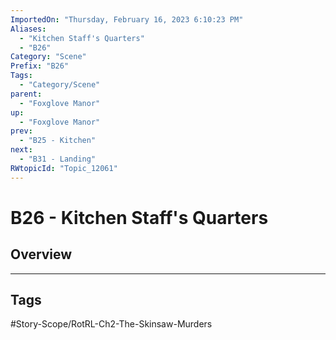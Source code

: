 ```yaml
---
ImportedOn: "Thursday, February 16, 2023 6:10:23 PM"
Aliases:
  - "Kitchen Staff's Quarters"
  - "B26"
Category: "Scene"
Prefix: "B26"
Tags:
  - "Category/Scene"
parent:
  - "Foxglove Manor"
up:
  - "Foxglove Manor"
prev:
  - "B25 - Kitchen"
next:
  - "B31 - Landing"
RWtopicId: "Topic_12061"
---
```

# B26 - Kitchen Staff's Quarters
## Overview

---
## Tags
#Story-Scope/RotRL-Ch2-The-Skinsaw-Murders

